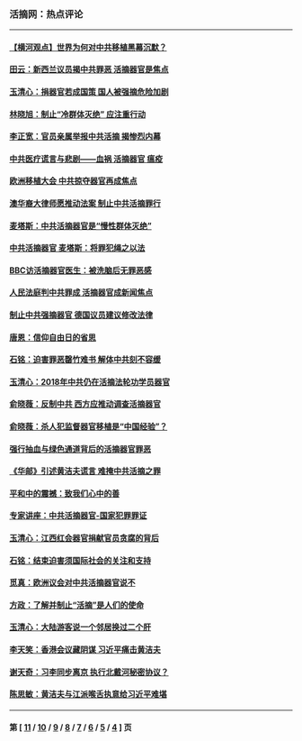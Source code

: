 ### 活摘网：热点评论
---
#### [【横河观点】世界为何对中共移植黑幕沉默？](../../pages/nf5879/n13244249.md?08230430) 
#### [田云：新西兰议员揭中共罪恶 活摘器官是焦点](../../pages/nf5879/n13070629.md?08230430) 
#### [玉清心：捐器官若成国策 国人被强摘危险加剧](../../pages/nf5879/n12802713.md?08230430) 
#### [林晓旭：制止“冷群体灭绝” 应注重行动](../../pages/nf5879/n12779736.md?08230430) 
#### [李正宽：官员亲属举报中共活摘 揭惨烈内幕](../../pages/nf5879/n12684490.md?08230430) 
#### [中共医疗谎言与悲剧——血祸 活摘器官 瘟疫](../../pages/nf5879/n12372103.md?08230430) 
#### [欧洲移植大会 中共掠夺器官再成焦点](../../pages/nf5879/n11538883.md?08230430) 
#### [澳华裔大律师愿推动法案 制止中共活摘罪行](../../pages/nf5879/n11377039.md?08230430) 
#### [麦塔斯：中共活摘器官是“慢性群体灭绝”](../../pages/nf5879/n11350529.md?08230430) 
#### [中共活摘器官 麦塔斯：将罪犯绳之以法](../../pages/nf5879/n11347973.md?08230430) 
#### [BBC访活摘器官医生：被洗脑后无罪恶感](../../pages/nf5879/n11335935.md?08230430) 
#### [人民法庭判中共罪成 活摘器官成新闻焦点](../../pages/nf5879/n11331578.md?08230430) 
#### [制止中共强摘器官 德国议员建议修改法律](../../pages/nf5879/n11249451.md?08230430) 
#### [唐恩：信仰自由日的省思](../../pages/nf5879/n11003525.md?08230430) 
#### [石铭：迫害罪恶罄竹难书  解体中共刻不容缓](../../pages/nf5879/n10942855.md?08230430) 
#### [玉清心：2018年中共仍在活摘法轮功学员器官](../../pages/nf5879/n10914646.md?08230430) 
#### [俞晓薇：反制中共 西方应推动调查活摘器官](../../pages/nf5879/n10794671.md?08230430) 
#### [俞晓薇：杀人犯监督器官移植是“中国经验”？](../../pages/nf5879/n10466427.md?08230430) 
#### [强行抽血与绿色通道背后的活摘器官罪恶](../../pages/nf5879/n10004708.md?08230430) 
#### [《华邮》引述黄洁夫谎言 难掩中共活摘之罪](../../pages/nf5879/n9642309.md?08230430) 
#### [平和中的震撼：致我们心中的善](../../pages/nf5879/n9021123.md?08230430) 
#### [专家讲座：中共活摘器官-国家犯罪罪证](../../pages/nf5879/n8828153.md?08230430) 
#### [玉清心：江西红会器官捐献官员贪腐的背后](../../pages/nf5879/n8522122.md?08230430) 
#### [石铭：结束迫害须国际社会的关注和支持](../../pages/nf5879/n8443497.md?08230430) 
#### [觅真：欧洲议会对中共活摘器官说不](../../pages/nf5879/n8337486.md?08230430) 
#### [方政：了解并制止“活摘”是人们的使命](../../pages/nf5879/n8329214.md?08230430) 
#### [玉清心：大陆游客说一个邻居换过二个肝](../../pages/nf5879/n8291404.md?08230430) 
#### [李天笑：香港会议藏阴谋 习近平痛击黄洁夫](../../pages/nf5879/n8241459.md?08230430) 
#### [谢天奇：习李同步离京 执行北戴河秘密协议？](../../pages/nf5879/n8230418.md?08230430) 
#### [陈思敏：黄洁夫与江派喉舌执意给习近平难堪](../../pages/nf5879/n8222166.md?08230430) 

---
#### 第 [ [11](./11.md?08230430) / [10](./10.md?08230430) / [9](./9.md?08230430) / [8](./8.md?08230430) / [7](./7.md?08230430) / [6](./6.md?08230430) / [5](./5.md?08230430) / [4](./4.md?08230430) ] 页
